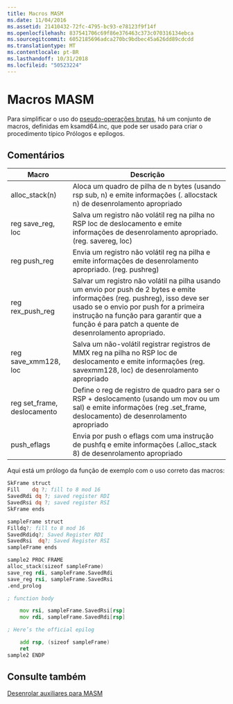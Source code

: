 ```yaml
---
title: Macros MASM
ms.date: 11/04/2016
ms.assetid: 21410432-72fc-4795-bc93-e78123f9f14f
ms.openlocfilehash: 837541706c69f86e376463c373c070316134ebca
ms.sourcegitcommit: 6052185696adca270bc9bdbec45a626dd89cdcdd
ms.translationtype: MT
ms.contentlocale: pt-BR
ms.lasthandoff: 10/31/2018
ms.locfileid: "50523224"
---
```

# <a name="masm-macros"></a>Macros MASM

Para simplificar o uso do [pseudo-operações brutas](../build/raw-pseudo-operations.md), há um conjunto de macros, definidas em ksamd64.inc, que pode ser usado para criar o procedimento típico Prólogos e epílogos.

## <a name="remarks"></a>Comentários

|Macro|Descrição|
|-----------|-----------------|
|alloc_stack(n)|Aloca um quadro de pilha de n bytes (usando rsp sub, n) e emite informações (. allocstack n) de desenrolamento apropriado|
|reg save_reg, loc|Salva um registro não volátil reg na pilha no RSP loc de deslocamento e emite informações de desenrolamento apropriado. (reg. savereg, loc)|
|reg push_reg|Envia um registro não volátil reg na pilha e emite informações de desenrolamento apropriado. (reg. pushreg)|
|reg rex_push_reg|Salvar um registro não volátil na pilha usando um envio por push de 2 bytes e emite informações (reg. pushreg), isso deve ser usado se o envio por push for a primeira instrução na função para garantir que a função é para patch a quente de desenrolamento apropriado.|
|reg save_xmm128, loc|Salva um não-volátil registrar registros de MMX reg na pilha no RSP loc de deslocamento e emite informações (reg. savexmm128, loc) de desenrolamento apropriado|
|reg set_frame, deslocamento|Define o reg de registro de quadro para ser o RSP + deslocamento (usando um mov ou um sal) e emite informações (reg .set_frame, deslocamento) de desenrolamento apropriado|
|push_eflags|Envia por push o eflags com uma instrução de pushfq e emite informações (.alloc_stack 8) de desenrolamento apropriado|

Aqui está um prólogo da função de exemplo com o uso correto das macros:

```asm
SkFrame struct
Fill    dq ?; fill to 8 mod 16
SavedRdi dq ?; saved register RDI
SavedRsi dq ?; saved register RSI
SkFrame ends

sampleFrame struct
Filldq?; fill to 8 mod 16
SavedRdidq?; Saved Register RDI
SavedRsi  dq?; Saved Register RSI
sampleFrame ends

sample2 PROC FRAME
alloc_stack(sizeof sampleFrame)
save_reg rdi, sampleFrame.SavedRdi
save_reg rsi, sampleFrame.SavedRsi
.end_prolog

; function body

    mov rsi, sampleFrame.SavedRsi[rsp]
    mov rdi, sampleFrame.SavedRdi[rsp]

; Here’s the official epilog

    add rsp, (sizeof sampleFrame)
    ret
sample2 ENDP
```

## <a name="see-also"></a>Consulte também

[Desenrolar auxiliares para MASM](../build/unwind-helpers-for-masm.md)